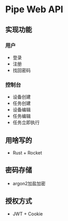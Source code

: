 # Pipe Web API

## 实现功能

### 用户
* 登录
* 注册
* 找回密码

### 控制台
* 设备创建
* 任务创建
* 设备编辑
* 任务编辑
* 任务立即执行

## 用啥写的
* Rust + Rocket

## 密码存储
* argon2加盐加密

## 授权方式
* JWT + Cookie